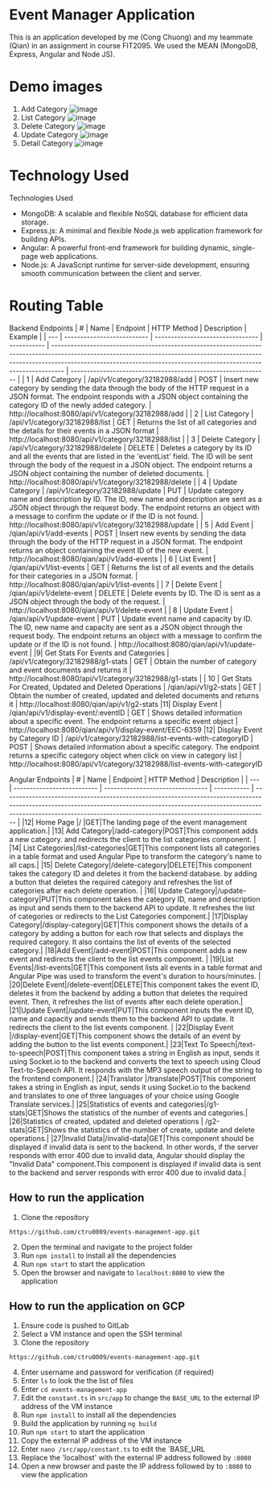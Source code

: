 # Event Manager Application

This is an application developed by me (Cong Chuong) and my teammate (Qian) in an assignment in course FIT2095. We used the MEAN (MongoDB, Express, Angular and Node JS).  

# Demo images
1. Add Category
![image](https://github.com/ctru0009/events-management-app/blob/main/img/add_category.png)
2. List Category
![image](https://github.com/ctru0009/events-management-app/blob/main/img/list_category.png)
3. Delete Category
![image](https://github.com/ctru0009/events-management-app/blob/main/img/delete_category.png)
4. Update Category
![image](https://github.com/ctru0009/events-management-app/blob/main/img/update_category.png)
5. Detail Category
![image](https://github.com/ctru0009/events-management-app/blob/main/img/detail_category.png)

# Technology Used
Technologies Used
* MongoDB: A scalable and flexible NoSQL database for efficient data storage.
* Express.js: A minimal and flexible Node.js web application framework for building APIs.
* Angular: A powerful front-end framework for building dynamic, single-page web applications.
* Node.js: A JavaScript runtime for server-side development, ensuring smooth communication between the client and server.
# Routing Table

Backend Endpoints
| # | Name | Endpoint | HTTP Method | Description | Example |
| --- | -------------------------- | -------------------------------- | ----------- | ---------------------------------------------------------------------------------------------------------------------------------------------------------------------------------------------------------------------------------------------- | ------------------------------------------------------------- |
| 1 | Add Category | /api/v1/category/32182988/add | POST | Insert new category by sending the data through the body of the HTTP request in a JSON format. The endpoint responds with a JSON object containing the category ID of the newly added category. | http://localhost:8080/api/v1/category/32182988/add |
| 2 | List Category | /api/v1/category/32182988/list | GET | Returns the list of all categories and the details for their events in a JSON format | http://localhost:8080/api/v1/category/32182988/list |
| 3 | Delete Category | /api/v1/category/32182988/delete | DELETE | Deletes a category by its ID and all the events that are listed in the 'eventList' field. The ID will be sent through the body of the request in a JSON object. The endpoint returns a JSON object containing the number of deleted documents. | http://localhost:8080/api/v1/category/32182988/delete |
| 4 | Update Category | /api/v1/category/32182988/update | PUT | Update category name and description by ID. The ID, new name and description are sent as a JSON object through the request body. The endpoint returns an object with a message to confirm the update or if the ID is not found. | http://localhost:8080/api/v1/category/32182988/update |
| 5 | Add Event | /qian/api/v1/add-events | POST | Insert new events by sending the data through the body of the HTTP request in a JSON format. The endpoint returns an object containing the event ID of the new event. | http://localhost:8080/qian/api/v1/add-events |
| 6 | List Event | /qian/api/v1/list-events | GET | Returns the list of all events and the details for their categories in a JSON format. | http://localhost:8080/qian/api/v1/list-events |
| 7 | Delete Event | /qian/api/v1/delete-event | DELETE | Delete events by ID. The ID is sent as a JSON object through the body of the request. | http://localhost:8080/qian/api/v1/delete-event |
| 8 | Update Event | /qian/api/v1/update-event | PUT | Update event name and capacity by ID. The ID, new name and capacity are sent as a JSON object through the request body. The endpoint returns an object with a message to confirm the update or if the ID is not found. | http://localhost:8080/qian/api/v1/update-event |
|9| Get Stats For Events and Categories | /api/v1/category/32182988/g1-stats | GET | Obtain the number of category and event documents and returns it | http://localhost:8080/api/v1/category/32182988/g1-stats |
| 10 | Get Stats For Created, Updated and Deleted Operations | /qian/api/v1/g2-stats | GET | Obtain the number of created, updated and deleted documents and returns it | http://localhost:8080/qian/api/v1/g2-stats
|11| Display Event | /qian/api/v1/display-event/:eventID | GET | Shows detailed information about a specific event. The endpoint returns a specific event object | http://localhost:8080/qian/api/v1/display-event/EEC-6359
|12| Display Event by Category ID | /api/v1/category/32182988/list-events-with-categoryID | POST | Shows detailed information about a specific category. The endpoint returns a specific category object when click on view in category list | http://localhost:8080/api/v1/category/32182988/list-events-with-categoryID

Angular Endpoints
| # | Name | Endpoint | HTTP Method | Description |
| --- | -------------------------- | -------------------------------- | ----------- | ---------------------------------------------------------------------------------------------------------------------------------------------------------------------------------------------------------------------------------------------- |
|12| Home Page |/ |GET|The landing page of the event management application.|
|13| Add Category|/add-category|POST|This component adds a new category. and redirects the client to the list categories component. |
|14| List Categories|/list-categories|GET|This component lists all categories in a table format and used Angular Pipe to transform the category's name to all caps.|
|15| Delete Category|/delete-category|DELETE|This component takes the category ID and deletes it from the backend database. by adding a button that deletes the required category and refreshes the list of categories after each delete operation. |
|16| Update Category|/update-category|PUT|This component takes the category ID, name and description as input and sends them to the backend API to update. It refreshes the list of categories or redirects to the List Categories component.|
|17|Display Category|/display-category|GET|This component shows the details of a category by adding a button for each row that selects and displays the required category. It also contains the list of events of the selected category.|
|18|Add Event|/add-event|POST|This component adds a new event and redirects the client to the list events component. |
|19|List Events|/list-events|GET|This component lists all events in a table format and Angular Pipe was used to transform the event's duration to hours/minutes. |
|20|Delete Event|/delete-event|DELETE|This component takes the event ID, deletes it from the backend by adding a button that deletes the required event. Then, it refreshes the list of events after each delete operation.|
|21|Update Event|/update-event|PUT|This component inputs the event ID, name and capacity and sends them to the backend API to update. It redirects the client to the list events component. |
|22|Display Event |/display-event|GET|This component shows the details of an event by adding the button to the list events component.|
|23|Text To Speech|/text-to-speech|POST|This component takes a string in English as input, sends it using Socket.io to the backend and converts the text to speech using Cloud Text-to-Speech API. It responds with the MP3 speech output of the string to the frontend component.|
|24|Translator |/translate|POST|This component takes a string in English as input, sends it using Socket.io to the backend and translates to one of three languages of your choice using Google Translate services.|
|25|Statistics of events and categories|/g1-stats|GET|Shows the statistics of the number of events and categories.|
|26|Statistics of created, updated and deleted operations | /g2-stats|GET|Shows the statistics of the number of create, update and delete operations.|
|27|Invalid Data|/invalid-data|GET|This component should be displayed if invalid data is sent to the backend. In other words, if the server responds with error 400 due to invalid data, Angular should display the "Invalid Data" component.This component is displayed if invalid data is sent to the backend and server responds with error 400 due to invalid data.|

## How to run the application

1. Clone the repository

```
https://github.com/ctru0009/events-management-app.git
```

2. Open the terminal and navigate to the project folder
3. Run `npm install` to install all the dependencies
4. Run `npm start` to start the application
5. Open the browser and navigate to `localhost:8080` to view the application

## How to run the application on GCP

1. Ensure code is pushed to GitLab
2. Select a VM instance and open the SSH terminal
3. Clone the repository

```
https://github.com/ctru0009/events-management-app.git
```

4. Enter username and password for verification (if required)
5. Enter `ls` to look the the list of files
6. Enter `cd events-management-app`
1. Edit the `constant.ts` in `src/app` to change the `BASE_URL` to the external IP address of the VM instance
7. Run `npm install` to install all the dependencies
1. Build the application by running `ng build`
8. Run `npm start` to start the application
9. Copy the external IP address of the VM instance
10. Enter `nano /src/app/constant.ts` to edit the `BASE_URL 
11. Replace the 'localhost' with the external IP address followed by `:8080`
12. Open a new browser and paste the IP address followed by to `:8080` to view the application
